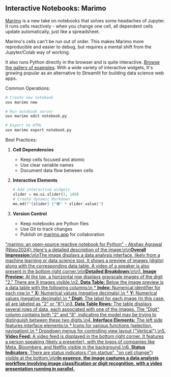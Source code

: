 ## Interactive Notebooks: Marimo

[Marimo](https://marimo.app/) is a new take on notebooks that solves some headaches of Jupyter. It runs cells reactively - when you change one cell, all dependent cells update automatically, just like a spreadsheet.

Marimo's cells can't be run out of order. This makes Marimo more reproducible and easier to debug, but requires a mental shift from the Jupyter/Colab way of working.

It also runs Python directly in the browser and is quite interactive. [Browse the gallery of examples](https://marimo.io/gallery). With a wide variety of interactive widgets, It's growing popular as an alternative to Streamlit for building data science web apps.

Common Operations:

```python
# Create new notebook
uvx marimo new

# Run notebook server
uvx marimo edit notebook.py

# Export to HTML
uvx marimo export notebook.py
```

Best Practices:

1. **Cell Dependencies**
   - Keep cells focused and atomic
   - Use clear variable names
   - Document data flow between cells
2. **Interactive Elements**

   ```python
   # Add interactive widgets
   slider = mo.ui.slider(1, 100)
   # Create dynamic Markdown
   mo.md(f"{slider} {"🟢" * slider.value}")
   ```

3. **Version Control**
   - Keep notebooks are Python files
   - Use Git to track changes
   - Publish on [marimo.app](https://marimo.app/) for collaboration

["marimo: an open-source reactive notebook for Python" - Akshay Agrawal (Nbpy2024): Here\'s a detailed description of the image:\n\n**Overall Impression:**\n\nThe image displays a data analysis interface, likely from a machine learning or data science tool. It shows a preview of images (digits) along with the corresponding data table. A video of a speaker is also present in the bottom right corner.\n\n**Detailed Breakdown:**\n\n1. **Image Preview:** At the top, a horizontal row displays grayscale images of the digit "2." There are 9 images visible.\n2. **Data Table:** Below the image preview is a data table with the following columns:\n * **Index:** Numerical identifier for each row.\n * **X:** Numerical values (negative decimals).\n * **Y:** Numerical values (negative decimals).\n * **Digit:** The label for each image (in this case, all are labeled as "2" or "8").\n3. **Data Table Rows:** The table displays several rows of data, each associated with one of the images. The “Digit” column contains both "2" and "8", indicating the model may be trying to distinguish between these two digits.\n4. **Interface Elements:** The left side features interface elements:\n * Icons for various functions (selection, navigation).\n * Dropdown menus for controlling view layout ("Vertical").\n5. **Video Feed:** A video feed is displayed in the bottom right corner. It features a person speaking (likely a presenter), with the logos of companies like Meta, Bloomberg, and Netflix visible in the background.\n6. **Status Indicators**: There are status indicators ("on startup", "on cell change") visible at the bottom.\n\n**In essence, the image captures a data analysis workflow involving image classification or digit recognition, with a video presentation running in parallel.**](https://youtu.be_9R2cQygaoxQ)
